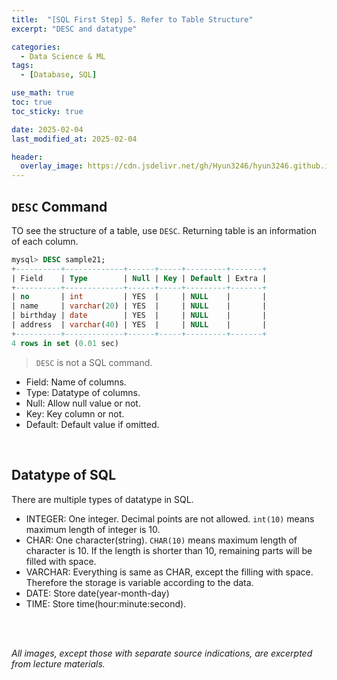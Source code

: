 ```yaml
---
title:  "[SQL First Step] 5. Refer to Table Structure"
excerpt: "DESC and datatype"

categories:
  - Data Science & ML
tags:
  - [Database, SQL]

use_math: true
toc: true
toc_sticky: true

date: 2025-02-04
last_modified_at: 2025-02-04

header:
  overlay_image: https://cdn.jsdelivr.net/gh/Hyun3246/hyun3246.github.io@master/image/overlay image/SQL First Step.png
---
```

## `DESC` Command
TO see the structure of a table, use `DESC`. Returning table is an information of each column.

```sql
mysql> DESC sample21;
+----------+-------------+------+-----+---------+-------+
| Field    | Type        | Null | Key | Default | Extra |
+----------+-------------+------+-----+---------+-------+
| no       | int         | YES  |     | NULL    |       |
| name     | varchar(20) | YES  |     | NULL    |       |
| birthday | date        | YES  |     | NULL    |       |
| address  | varchar(40) | YES  |     | NULL    |       |
+----------+-------------+------+-----+---------+-------+
4 rows in set (0.01 sec)
```

> `DESC` is not a SQL command.

- Field: Name of columns.
- Type: Datatype of columns.
- Null: Allow null value or not.
- Key: Key column or not.
- Default: Default value if omitted.

<br/>

## Datatype of SQL
There are multiple types of datatype in SQL.

- INTEGER: One integer. Decimal points are not allowed. `int(10)` means maximum length of integer is 10.
- CHAR: One character(string). `CHAR(10)` means maximum length of character is 10. If the length is shorter than 10, remaining parts will be filled with space.
- VARCHAR: Everything is same as CHAR, except the filling with space. Therefore the storage is variable according to the data.
- DATE: Store date(year-month-day)
- TIME: Store time(hour:minute:second).

<br/>
<br/>

*All images, except those with separate source indications, are excerpted from lecture materials.*